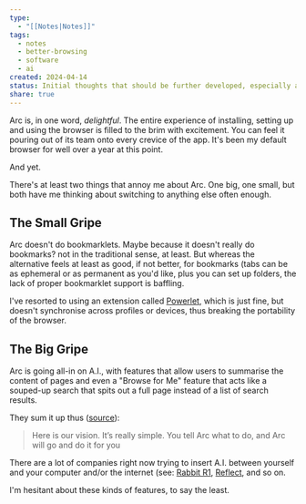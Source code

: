 ```yaml
---
type:
  - "[[Notes|Notes]]"
tags:
  - notes
  - better-browsing
  - software
  - ai
created: 2024-04-14
status: Initial thoughts that should be further developed, especially around A.I., which itself deserves an entire class of notes.
share: true
---
```


Arc is, in one word, _delightful_. The entire experience of installing, setting up and using the browser is filled to the brim with excitement. You can feel it pouring out of its team onto every crevice of the app. It's been my default browser for well over a year at this point. 

And yet.

There's at least two things that annoy me about Arc. One big, one small, but both have me thinking about switching to anything else often enough.

## The Small Gripe

Arc doesn't do bookmarklets. Maybe because it doesn't really do bookmarks? not in the traditional sense, at least. But whereas the alternative feels at least as good, if not better, for bookmarks (tabs can be as ephemeral or as permanent as you'd like, plus you can set up folders, the lack of proper bookmarklet support is baffling. 

I've resorted to using an extension called [Powerlet](https://chromewebstore.google.com/detail/powerlet/ofecodkcadbenmiknnidnfepbblapgkn), which is just fine, but doesn't synchronise across profiles or devices, thus breaking the portability of the browser.

## The Big Gripe

Arc is going all-in on A.I., with features that allow users to summarise the content of pages and even a "Browse for Me" feature that acts like a souped-up search that spits out a full page instead of a list of search results.

They sum it up thus ([source](https://www.macstories.net/news/the-browser-company-announces-act-ii-for-arc-the-browser-that-browses-for-you/)):
> Here is our vision. It’s really simple. You tell Arc what to do, and Arc will go and do it for you

There are a lot of companies right now trying to insert A.I. between yourself and your computer and/or the internet (see: [Rabbit R1](https://www.theverge.com/2024/1/9/24030667/rabbit-r1-ai-action-model-price-release-date), [Reflect](https://reflect.app/home), and so on.

I'm hesitant about these kinds of features, to say the least.